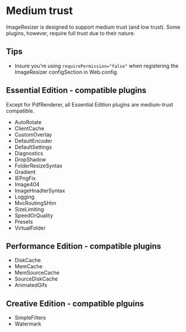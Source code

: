 
# Medium trust

ImageResizer is designed to support medium trust (and low trust). Some plugins, however, require full trust due to their nature.

## Tips

 * Insure you're using `requirePermission="false"` when registering the ImageResizer configSection in Web.config


## Essential Edition - compatible plugins

Except for PdfRenderer, all Essential Edition plugins are medium-trust compatible.
  * AutoRotate
  * ClientCache
  * CustomOverlay
  * DefaultEncoder
  * DefaultSettings
  * Diagnostics
  * DropShadow
  * FolderResizeSyntax
  * Gradient
  * IEPngFix
  * Image404
  * ImageHnadlerSyntax
  * Logging
  * MvcRoutingSHim
  * SizeLimiting
  * SpeedOrQuality
  * Presets
  * VirtualFolder

## Performance Edition - compatible plugins

  * DiskCache
  * MemCache
  * MemSourceCache
  * SourceDiskCache
  * AnimatedGifs
  
## Creative Edition - compatible plguins

* SimpleFilters
* Watermark

